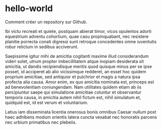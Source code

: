 # hello-world
Comment créer un repository sur Github.

Ibi victu recreati et quiete, postquam abierat timor, vicos opulentos adorti equestrium adventu cohortium, quae casu propinquabant, nec resistere planitie porrecta conati digressi sunt retroque concedentes omne iuventutis robur relictum in sedibus acciverunt.

Saepissime igitur mihi de amicitia cogitanti maxime illud considerandum videri solet, utrum propter imbecillitatem atque inopiam desiderata sit amicitia, ut dandis recipiendisque meritis quod quisque minus per se ipse posset, id acciperet ab alio vicissimque redderet, an esset hoc quidem proprium amicitiae, sed antiquior et pulchrior et magis a natura ipsa profecta alia causa. Amor enim, ex quo amicitia nominata est, princeps est ad benevolentiam coniungendam. Nam utilitates quidem etiam ab iis percipiuntur saepe qui simulatione amicitiae coluntur et observantur temporis causa, in amicitia autem nihil fictum est, nihil simulatum et, quidquid est, id est verum et voluntarium.

Latius iam disseminata licentia onerosus bonis omnibus Caesar nullum post haec adhibens modum orientis latera cuncta vexabat nec honoratis parcens nec urbium primatibus nec plebeiis.
